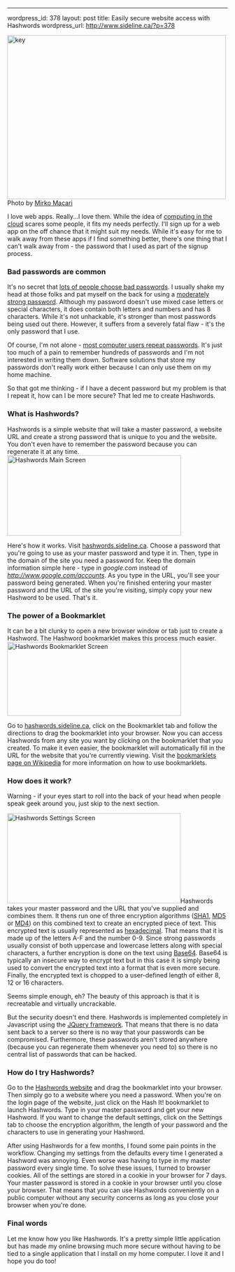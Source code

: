 --- 
wordpress_id: 378
layout: post
title: Easily secure website access with Hashwords
wordpress_url: http://www.sideline.ca/?p=378

<p class="center caption"><img title="key" src="http://www.sideline.ca/images/articles/key.jpg" alt="key" width="500" height="375" /><span>Photo by <a href="http://flickr.com/photos/rattodisabina/2460905893/">Mirko Macari</a></span></p>

I love web apps.  Really...I love them.  While the idea of <a title="Cloud computing - Wikipedia, the free encyclopedia" href="http://en.wikipedia.org/wiki/Cloud_computing">computing in the cloud</a> scares some people, it fits my needs perfectly.  I'll sign up for a web app on the off chance that it might suit my needs.  While it's easy for me to walk away from these apps if I find something better, there's one thing that I can't walk away from - the password that I used as part of the signup process.
<!--more-->
<h3>Bad passwords are common</h3>
It's no secret that <a title="SitePoint » Passwords: Most People Do It Wrong" href="http://www.sitepoint.com/blogs/2009/02/11/passwords-most-people-do-it-wrong/">lots of people choose bad passwords</a>.  I usually shake my head at those folks and pat myself on the back for using a <a title="Password checker" href="http://www.microsoft.com/protect/yourself/password/checker.mspx">moderately strong password</a>.  Although my password doesn't use mixed case letters or special characters, it does contain both letters and numbers and has 8 characters.  While it's not unhackable, it's stronger than most passwords being used out there.  However, it suffers from a severely fatal flaw - it's the only password that I use.

Of course, I'm not alone - <a title="Survey: Most computer users repeat passwords - Security- msnbc.com" href="http://www.msnbc.msn.com/id/24162478">most computer users repeat passwords</a>.  It's just too much of a pain to remember hundreds of passwords and I'm not interested in writing them down.  Software solutions that store my passwords don't really work either because I can only use them on my home machine.

So that got me thinking - if I have a decent password but my problem is that I repeat it, how can I be more secure?  That led me to create Hashwords.
<h3>What is Hashwords?</h3>
Hashwords is a simple website that will take a master password, a website URL and create a strong password that is unique to you and the website.  You don't even have to remember the password because you can regenerate it at any time.

<img class="center frame" title="hashwords_main" src="http://www.sideline.ca/images/articles/hashwords_main.jpg" alt="Hashwords Main Screen" width="397" height="184" />

Here's how it works.  Visit <a title="Hashwords - Hash Passwords that anybody can create." href="http://hashwords.sideline.ca/">hashwords.sideline.ca</a>.  Choose a password that you're going to use as your master password and type it in.  Then, type in the domain of the site you need a password for.  Keep the domain information simple here - type in <em>google.com</em> instead of <em>http://www.google.com/accounts</em>.  As you type in the URL, you'll see your password being generated.  When you're finished entering your master password and the URL of the site you're visiting, simply copy your new Hashword to be used.  That's it.
<h3>The power of a Bookmarklet</h3>
It can be a bit clunky to open a new browser window or tab just to create a Hashword.  The Hashword bookmarklet makes this process much easier.

<img class="center frame" title="hashwords_bookmarklet" src="http://www.sideline.ca/images/articles/hashwords_bookmarklet.jpg" alt="Hashwords Bookmarklet Screen" width="397" height="169" />

Go to <a title="Hashwords - Hash Passwords that anybody can create." href="http://hashwords.sideline.ca/">hashwords.sideline.ca</a>, click on the Bookmarklet tab and follow the directions to drag the bookmarklet into your browser.  Now you can access Hashwords from any site you want by clicking on the bookmarklet that you created.  To make it even easier, the bookmarklet will automatically fill in the URL for the website that you're currently viewing.  Visit the <a title="Bookmarklet - Wikipedia, the free encyclopedia" href="http://en.wikipedia.org/wiki/Bookmarklet">bookmarklets page on Wikipedia</a> for more information on how to use bookmarklets.
<h3>How does it work?</h3>
Warning - if your eyes start to roll into the back of your head when people speak geek around you, just skip to the next section.

<img class="center frame" title="hashwords_settings" src="http://www.sideline.ca/images/articles/hashwords_settings.jpg" alt="Hashwords Settings Screen" width="396" height="206" />Hashwords takes your master password and the URL that you've supplied and combines them.  It thens run one of three encryption algorithms (<a title="SHA hash functions - Wikipedia, the free encyclopedia" href="http://en.wikipedia.org/wiki/SHA">SHA1</a>, <a title="MD5 - Wikipedia, the free encyclopedia" href="http://en.wikipedia.org/wiki/MD5">MD5</a> or <a title="MD4 - Wikipedia, the free encyclopedia" href="http://en.wikipedia.org/wiki/MD4">MD4</a>) on this combined text to create an encrypted piece of text.  This encrypted text is usually represented as <a title="Hexadecimal - Wikipedia, the free encyclopedia" href="http://en.wikipedia.org/wiki/Hexadecimal">hexadecimal</a>.  That means that it is made up of the letters A-F and the number 0-9.  Since strong passwords usually consist of both uppercase and lowercase letters along with special characters, a further encryption is done on the text using <a title="Base64 - Wikipedia, the free encyclopedia" href="http://en.wikipedia.org/wiki/Base64">Base64</a>.  Base64 is typically an insecure way to encrypt text but in this case it is simply being used to convert the encrypted text into a format that is even more secure.  Finally, the encrypted text is chopped to a user-defined length of either 8, 12 or 16 characters.

Seems simple enough, eh?  The beauty of this approach is that it is recreatable and virtually uncrackable.

But the security doesn't end there.  Hashwords is implemented completely in Javascript using the <a href="http://jquery.com/">JQuery framework</a>.  That means that there is no data sent back to a server so there is no way that your passwords can be compromised.  Furthermore, these passwords aren't stored anywhere (because you can regenerate them whenever you need to) so there is no central list of passwords that can be hacked.
<h3>How do I try Hashwords?</h3>
Go to the <a title="Hashwords - Hash Passwords that anybody can create." href="http://hashwords.sideline.ca/">Hashwords website</a> and drag the bookmarklet into your browser.  Then simply go to a website where you need a password.  When you're on the login page of the website, just click on the Hash It! bookmarklet to launch Hashwords.  Type in your master password and get your new Hashword.  If you want to change the default settings, click on the Settings tab to choose the encryption algorithm, the length of your password and the characters to use in generating your Hashword.

After using Hashwords for a few months, I found some pain points in the workflow.  Changing my settings from the defaults every time I generated a Hashword was annoying.  Even worse was having to type in my master password every single time.  To solve these issues, I turned to browser cookies.  All of the settings are stored in a cookie in your browser for 7 days.  Your master password is stored in a cookie in your browser until you close your browser.  That means that you can use Hashwords conveniently on a public computer without any security concerns as long as you close your browser when you're done.
<h3>Final words</h3>
Let me know how you like Hashwords.  It's a pretty simple little application but has made my online browsing much more secure without having to be tied to a single application that I install on my home computer.  I love it and I hope you do too!
